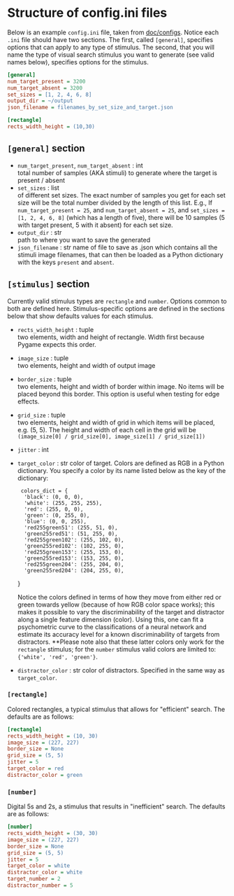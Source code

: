 # Structure of config.ini files

Below is an example `config.ini` file, taken from [doc/configs](doc/configs/).
Notice each `.ini` file should have two sections. The first, called `[general]`, specifies options that 
can apply to any type of stimulus. The second, that you will name the type of visual search stimulus 
you want to generate (see valid names below), specifies options for the stimulus.

```Ini
[general]
num_target_present = 3200
num_target_absent = 3200
set_sizes = [1, 2, 4, 6, 8]
output_dir = ~/output
json_filename = filenames_by_set_size_and_target.json

[rectangle]
rects_width_height = (10,30)
```

## `[general]` section

* `num_target_present`, `num_target_absent` : int  
  total number of samples (AKA stimuli) to generate where the target is present / absent
* `set_sizes` : list  
  of different set sizes. The exact number of samples you get for each set size will be the total 
number divided by the length of this list. E.g., If `num_target_present = 25`, and `num_target_absent = 25`, and
`set_sizes = [1, 2, 4, 6, 8]` (which has a length of five), there will be 10 samples (5 with target present, 
5 with it absent) for each set size.
* `output_dir` : str  
  path to where you want to save the generated
* `json_filename` : str
  name of file to save as .json which contains all the stimuli image filenames, that can 
then be loaded as a Python dictionary with the keys `present` and `absent`. 

## `[stimulus]` section
Currently valid stimulus types are `rectangle` and `number`. Options common to both are defined here. 
Stimulus-specific options are defined in the sections below that show defaults values for each stimulus.

* `rects_width_height` : tuple  
    two elements, width and height of rectangle. Width first because Pygame expects this order.
* `image_size` : tuple  
    two elements, height and width of output image
* `border_size` : tuple  
    two elements, height and width of border within image. No items will be placed beyond this
    border. This option is useful when testing for edge effects.
* `grid_size` : tuple  
    two elements, height and width of grid in which items will be placed, e.g. (5, 5). The height and 
    width of each cell in the grid will be `(image_size[0] / grid_size[0], image_size[1] / grid_size[1])` 
* `jitter` : int
* `target_color` : str
   color of target. Colors are defined as RGB in a Python dictionary. You specify a color by its name listed 
   below as the key of the dictionary:

       colors_dict = {
        'black': (0, 0, 0),
        'white': (255, 255, 255),
        'red': (255, 0, 0),
        'green': (0, 255, 0),
        'blue': (0, 0, 255),
        'red255green51': (255, 51, 0),
        'green255red51': (51, 255, 0),
        'red255green102': (255, 102, 0),
        'green255red102': (102, 255, 0),
        'red255green153': (255, 153, 0),
        'green255red153': (153, 255, 0),
        'red255green204': (255, 204, 0),
        'green255red204': (204, 255, 0),
    }

    Notice the colors defined in terms of how they move from either red or green towards yellow (because of how 
RGB color space works); this makes it possible to vary the discriminability of the target and distractor along a 
single feature dimension (color). Using this, one can fit a psychometric curve to the classifications of a neural 
network and estimate its accuracy level for a known discriminability of targets from distractors. **Please note also
that these latter colors only work for the `rectangle` stimulus; for the `number` stimulus valid colors are limited
to: `{'white', 'red', 'green'}`.

* `distractor_color` : str
   color of distractors. Specified in the same way as `target_color`.

### `[rectangle]`
Colored rectangles, a typical stimulus that allows for "efficient" search.
The defaults are as follows:
```ini
[rectangle]
rects_width_height = (10, 30)
image_size = (227, 227)
border_size = None
grid_size = (5, 5)
jitter = 5
target_color = red
distractor_color = green
```

### `[number]`
Digital 5s and 2s, a stimulus that results in "inefficient" search.
The defaults are as follows:
```ini
[number]
rects_width_height = (30, 30)
image_size = (227, 227)
border_size = None
grid_size = (5, 5)
jitter = 5
target_color = white
distractor_color = white
target_number = 2
distractor_number = 5
```
